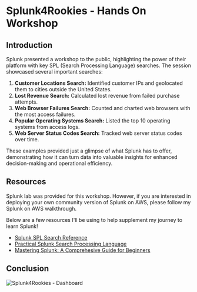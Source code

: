 # Splunk4Rookies - Hands On Workshop

## Introduction

Splunk presented a workshop to the public, highlighting the power of their platform with key SPL (Search Processing Language) searches. The session showcased several important searches:

1. **Customer Locations Search:** Identified customer IPs and geolocated them to cities outside the United States.
2. **Lost Revenue Search:** Calculated lost revenue from failed purchase attempts.
3. **Web Browser Failures Search:** Counted and charted web browsers with the most access failures.
4. **Popular Operating Systems Search:** Listed the top 10 operating systems from access logs.
5. **Web Server Status Codes Search:** Tracked web server status codes over time.

These examples provided just a glimpse of what Splunk has to offer, demonstrating how it can turn data into valuable insights for enhanced decision-making and operational efficiency.

## Resources

Splunk lab was provided for this workshop. However, if you are interested in deploying your own community version of Splunk on AWS, please follow my Splunk on AWS walkthrough. 

Below are a few resources I'll be using to help supplement my journey to learn Splunk!

 - [Splunk SPL Search Reference](https://docs.splunk.com/Documentation/SplunkCloud/latest/SearchReference/ListOfSearchCommand)
 - [Practical Splunk Search Processing Language](https://www.amazon.com/Practical-Splunk-Search-Processing-Language/dp/1484262751/ref=sr_1_1?crid=9MOUW1AETJXZ&dib=eyJ2IjoiMSJ9.fD8M2q9hz-6D6Ff7o6J3PJYkzspzU1R4BsmkR-VCl_Czg2fS0hJRRqa8TKv6V6mG.VXyUVRz5wixR7P6Uq5us29-1zqT8KmUTM1imD0is8vs&dib_tag=se&keywords=Practical+Splunk+Search+Processing+Language&qid=1721344923&sprefix=practical+splunk+search+processing+language%2Caps%2C110&sr=8-1)
- [Mastering Splunk: A Comprehesive Guide for Beginners](https://www.amazon.com/Mastering-Splunk-Comprehensive-Architecture-Visualization/dp/B0CWMXMS5G/ref=sr_1_1?crid=QZJL5UXL9GN1&dib=eyJ2IjoiMSJ9.C4rlyfyeFN-dD2yVbW1pt3beVcRsQch51xW8G75MezgFlnXLoCMWWD-wV4HnYCg_4mDhtCL-DY1ezVAbjwsxV69xaCr9-LuoH08y-T5Wf43YuMiO2JBVix2DYoAOXgjW.A2YLU1VRHIB2wUp3G84h8ajuJbELFEctRFmp8qBThe8&dib_tag=se&keywords=Mastering+Splunk&qid=1721345079&sprefix=mastering+splunk%2Caps%2C117&sr=8-1)

## Conclusion



![Splunk4Rookies - Dashboard](https://github.com/createdbymp/splunk4rookies-workshop/issues)
